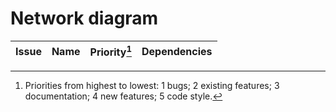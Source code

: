 # Network diagram

| Issue | Name | Priority[^1] | Dependencies |
| ----: | :--- | -----------: | -----------: |

[^1]: Priorities from highest to lowest: 1 bugs; 2 existing features; 3 documentation; 4 new features; 5 code style.
